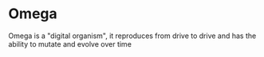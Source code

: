 # Omega
Omega is a "digital organism", it reproduces from drive to drive and has the ability to mutate and evolve over time
